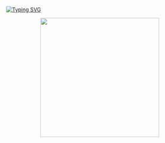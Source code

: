 ###
[![Typing SVG](https://readme-typing-svg.demolab.com?font=Fira+Code&pause=1000&width=435&lines=Hi%2C+I'm+Ng+Ph+Nh+Huy(Beo))](https://git.io/typing-svg)
<div align="center">
  <img height="320" src="https://user-images.githubusercontent.com/74038190/212749447-bfb7e725-6987-49d9-ae85-2015e3e7cc41.gif"/>
</div>
